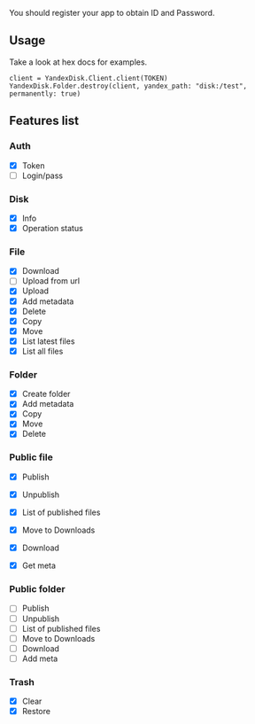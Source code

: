 You should register your app to obtain ID and Password.

## Usage
Take a look at hex docs for examples.

```
client = YandexDisk.Client.client(TOKEN)   
YandexDisk.Folder.destroy(client, yandex_path: "disk:/test", permanently: true)
```

## Features list

### Auth

- [x] Token
- [ ] Login/pass

### Disk

- [x] Info
- [x] Operation status

### File

- [x] Download
- [ ] Upload from url
- [x] Upload
- [x] Add metadata
- [x] Delete
- [x] Copy
- [x] Move
- [x] List latest files
- [x] List all files

### Folder
- [x] Create folder
- [x] Add metadata
- [x] Copy
- [x] Move
- [x] Delete

### Public file

- [x] Publish
- [x] Unpublish
- [x] List of published files
- [x] Move to Downloads
- [x] Download
- [x] Get meta


### Public folder

- [ ] Publish
- [ ] Unpublish
- [ ] List of published files
- [ ] Move to Downloads
- [ ] Download
- [ ] Add meta

### Trash

- [x] Clear
- [x] Restore
